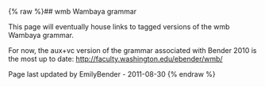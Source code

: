 {% raw %}## wmb Wambaya grammar

This page will eventually house links to tagged versions of the wmb
Wambaya grammar.

For now, the aux+vc version of the grammar associated with Bender 2010
is the most up to date: <http://faculty.washington.edu/ebender/wmb/>

Page last updated by EmilyBender - 2011-08-30
{% endraw %}